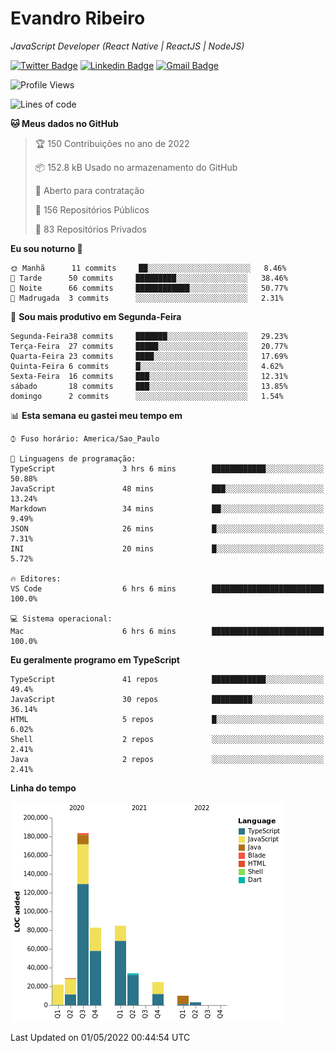 # Evandro **Ribeiro**

*JavaScript Developer (React Native | ReactJS | NodeJS)*

[![Twitter Badge](https://img.shields.io/badge/-@ribeiroevandro-201B2D?style=flat-square&labelColor=201B2D&logo=twitter&logoColor=white&link=https://twitter.com/ribeiroevandro)](https://twitter.com/ribeiroevandro) 
[![Linkedin Badge](https://img.shields.io/badge/-Evandro%20Ribeiro-201B2D?style=flat-square&logo=Linkedin&logoColor=white&link=https://www.linkedin.com/in/ribeiroevandro)](https://www.linkedin.com/in/ribeiroevandro) 
[![Gmail Badge](https://img.shields.io/badge/-oi@ribeiroevandro.com.br-201B2D?style=flat-square&logo=Gmail&logoColor=white&link=mailto:oi@ribeiroevandro.com.br)](mailto:oi@ribeiroevandro.com.br)


<!--START_SECTION:waka-->
![Profile Views](http://img.shields.io/badge/Visualizac%C3%B5es%20do%20perfil-1-blue)

![Lines of code](https://img.shields.io/badge/Desde%20o%20Hello%20World%20eu%20escrevi-473%20Thousand%20linhas%20de%20c%C3%B3digo-blue)

**🐱 Meus dados no GitHub** 

> 🏆 150 Contribuições no ano de 2022
 > 
> 📦 152.8 kB Usado no armazenamento do GitHub 
 > 
> 💼 Aberto para contratação
 > 
> 📜 156 Repositórios Públicos 
 > 
> 🔑 83 Repositórios Privados  
 > 
**Eu sou noturno 🦉** 

```text
🌞 Manhã      11 commits     ██░░░░░░░░░░░░░░░░░░░░░░░   8.46% 
🌆 Tarde      50 commits     █████████░░░░░░░░░░░░░░░░   38.46% 
🌃 Noite      66 commits     ████████████░░░░░░░░░░░░░   50.77% 
🌙 Madrugada  3 commits      ░░░░░░░░░░░░░░░░░░░░░░░░░   2.31%

```
📅 **Sou mais produtivo em Segunda-Feira** 

```text
Segunda-Feira38 commits     ███████░░░░░░░░░░░░░░░░░░   29.23% 
Terça-Feira  27 commits     █████░░░░░░░░░░░░░░░░░░░░   20.77% 
Quarta-Feira 23 commits     ████░░░░░░░░░░░░░░░░░░░░░   17.69% 
Quinta-Feira 6 commits      █░░░░░░░░░░░░░░░░░░░░░░░░   4.62% 
Sexta-Feira  16 commits     ███░░░░░░░░░░░░░░░░░░░░░░   12.31% 
sábado       18 commits     ███░░░░░░░░░░░░░░░░░░░░░░   13.85% 
domingo      2 commits      ░░░░░░░░░░░░░░░░░░░░░░░░░   1.54%

```


📊 **Esta semana eu gastei meu tempo em** 

```text
⌚︎ Fuso horário: America/Sao_Paulo

💬 Linguagens de programação: 
TypeScript               3 hrs 6 mins        ████████████░░░░░░░░░░░░░   50.88% 
JavaScript               48 mins             ███░░░░░░░░░░░░░░░░░░░░░░   13.24% 
Markdown                 34 mins             ██░░░░░░░░░░░░░░░░░░░░░░░   9.49% 
JSON                     26 mins             █░░░░░░░░░░░░░░░░░░░░░░░░   7.31% 
INI                      20 mins             █░░░░░░░░░░░░░░░░░░░░░░░░   5.72%

🔥 Editores: 
VS Code                  6 hrs 6 mins        █████████████████████████   100.0%

💻 Sistema operacional: 
Mac                      6 hrs 6 mins        █████████████████████████   100.0%

```

**Eu geralmente programo em TypeScript** 

```text
TypeScript               41 repos            ████████████░░░░░░░░░░░░░   49.4% 
JavaScript               30 repos            █████████░░░░░░░░░░░░░░░░   36.14% 
HTML                     5 repos             █░░░░░░░░░░░░░░░░░░░░░░░░   6.02% 
Shell                    2 repos             ░░░░░░░░░░░░░░░░░░░░░░░░░   2.41% 
Java                     2 repos             ░░░░░░░░░░░░░░░░░░░░░░░░░   2.41%

```


**Linha do tempo**

![Chart not found](https://raw.githubusercontent.com/ribeiroevandro/ribeiroevandro/master/charts/bar_graph.png) 


 Last Updated on 01/05/2022 00:44:54 UTC
<!--END_SECTION:waka-->
